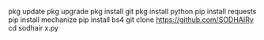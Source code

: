 pkg update
pkg upgrade
pkg install git
pkg install python
pip install requests
pip install mechanize
pip install bs4
git clone https://github.com/SODHAIRy
cd sodhair
x.py
